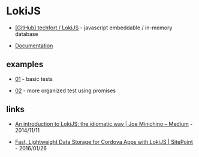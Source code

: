 # LokiJS

* [[GitHub] techfort / LokiJS](https://github.com/techfort/LokiJS) - javascript embeddable / in-memory database

* [Documentation](https://rawgit.com/techfort/LokiJS/master/jsdoc/index.html)


## examples

* [01](01) - basic tests

* [02](02) - more organized test using promises


## links

* [An introduction to LokiJS: the idiomatic way | Joe Minichino – Medium](https://medium.com/@tech_fort/an-introduction-to-lokijs-the-idiomatic-way-d24a4c546f7) - 2014/11/11

* [Fast, Lightweight Data Storage for Cordova Apps with LokiJS | SitePoint](https://www.sitepoint.com/fast-lightweight-data-storage-for-cordova-apps-with-lokijs/) - 2016/01/26
